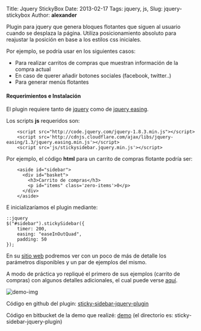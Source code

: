 Title: Jquery StickyBox
Date: 2013-02-17
Tags: jquery, js,
Slug: jquery-stickybox
Author: __alexander__

Plugin para jquery que genera bloques flotantes que siguen al usuario cuando se desplaza la página. Utiliza posicionamiento absoluto para reajustar la posición en base a los estilos css iniciales.

 Por ejemplo, se podría usar en los siguientes casos:

- Para realizar carritos de compras que muestran información de la compra actual
- En caso de querer añadir botones sociales (facebook, twitter..)
- Para generar menús flotantes

#### Requerimientos e Instalación
El plugin requiere tanto de [jquery][jquery] como de [jquery easing][jquery-easing].

Los scripts **js** requeridos son:

        <script src="http://code.jquery.com/jquery-1.8.3.min.js"></script>
        <script src='http://cdnjs.cloudflare.com/ajax/libs/jquery-easing/1.3/jquery.easing.min.js'></script>
        <script src='js/stickysidebar.jquery.min.js'></script>

Por ejemplo, el código **html** para un carrito de compras flotante podría ser:

        <aside id="sidebar">
          <div id="basket">
            <h3>Carrito de compras</h3>
            <p id="items" class='zero-items'>0</p>
          </div>
        </aside>

E inicializaríamos el plugin mediante:

~~~
::jquery
$("#sidebar").stickySidebar({
    timer: 200,
    easing: "easeInOutQuad",
    padding: 50
});
~~~

En su [sitio web][sticky-sidebar-jquery-plugin] podremos ver con un poco de más de detalle los parámetros disponibles y un par de ejemplos del mismo.

A modo de práctica yo repliqué el primero de sus ejemplos (carrito de compras) con algunos detalles adicionales, el cual puede verse [aquí][demo].

![demo-img][demo-img]

Código en github del plugin: [sticky-sidebar-jquery-plugin][repo-plugin]

Código en bitbucket de la demo que realizé: [demo][repo-demo] (el directorio es: sticky-sidebar-jquery-plugin)



[jquery]: http://jquery.com/
[jquery-easing]: http://gsgd.co.uk/sandbox/jquery/easing/
[sticky-sidebar-jquery-plugin]: http://www.profilepicture.co.uk/sticky-sidebar-jquery-plugin/
[demo]: http://labs.alexanderae.com/html-js-css/sticky-sidebar-jquery-plugin/
[repo-plugin]: https://github.com/p-m-p/jQuery-Stickybox
[repo-demo]: https://bitbucket.org/__alexander__/alexander-ae-site-static-demos

[demo-img]: /pictures/sticky-sidebar-jquery-plugin.png 'Captura de pantalla'